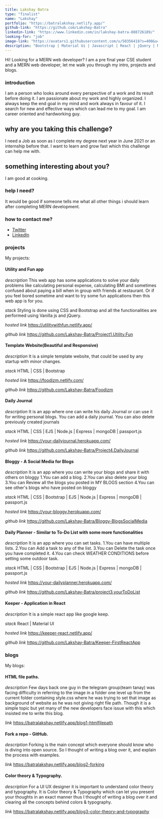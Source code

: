 ```yaml
---
title: Lakshay Batra
type: "finalist"
name: "Lakshay"
portfolio: "https://batralakshay.netlify.app/"
github-link: "https://github.com/Lakshay-Batra"
linkedin-link: "https://www.linkedin.com/in/lakshay-batra-888726189/"
looking-for: "job"
image-link: "https://avatars1.githubusercontent.com/u/50356418?s=400&u=c4a10cb7a7f70f0353c22773920a94d15ed0702e&v=4"
description: "Bootstrap | Material Ui | Javascript | React | jQuery | Node | Express | MongoDB | SQL | RESTful Api | Android App Development "
---
```


Hi! Looking for a MERN web developer? I am a pre final year CSE student and a MERN web developer, let me walk you through my intro, projects and blogs.

### introduction

I am a person who looks around every perspective of a work and its result before doing it. I am passionate about my work and highly organized. I always keep the end goal in my mind and work always in favour of it. I search for new and effective ways which can lead me to my goal. I am career oriented and hardworking guy.

## why are you taking this challenge?

I need a Job as soon as I complete my degree next year in June 2021 or an internship before that.
I want to learn and grow fast which this challenge can help me with.

## something interesting about you?

I am good at cooking.

### help I need?

It would be good if someone tells me what all other things i should learn after completing MERN development.

### how to contact me?

- [Twitter](https://twitter.com/Lakshay41026635)
- [LinkedIn](https://www.linkedin.com/in/lakshay-batra-888726189/)

### projects

My projects:

#### Utility and Fun app

_description_ This web app has some applications to solve your daily problems like calculating personal expense, calculating BMI and sometimes confused about paying a bill when in group with friends at restaurant. Or if you feel bored sometime and want to try some fun applications then this web app is for you.

_stack_ Styling is done using CSS and Bootstrap and all the functionalities are performed using Vanilla js and jQuery.

_hosted link_ https://utilitywithfun.netlify.app/

_github link_ https://github.com/Lakshay-Batra/Project1.Utility.Fun

#### Template Website(Beautiful and Responsive)

_description_ It is a simple template website, that could be used by any startup with minor changes.

_stack_ HTML | CSS | Bootstrap

_hosted link_ https://foodizm.netlify.com/

_github link_ https://github.com/Lakshay-Batra/Foodizm

#### Daily Journal

_description_ It is an app where one can write his daily Journal or can use it for writing personal blogs.
You can add a daily journal.
You can also delete previously created journals

_stack_ HTML | CSS | EJS | Node.js | Express | mongoDB | passport.js

_hosted link_ https://your-dailyjournal.herokuapp.com/

_github link_ https://github.com/Lakshay-Batra/Project4.DailyJournal

#### Bloggy - A Social Media for Blogs

_description_ It is an app where you can write your blogs and share it with others on bloggy
1.You can add a blog.
2.You can also delete your blog
3.You can Review all the blogs you posted in MY BLOGS section
4.You can see other's blogs who have posted on bloggy

_stack_ HTML | CSS | Bootstrap | EJS | Node.js | Express | mongoDB | passport.js

_hosted link_ https://your-bloggy.herokuapp.com/

_github link_ https://github.com/Lakshay-Batra/Bloggy-BlogsSocialMedia

#### Daily Planner - Similar to To-Do List with some more functionalities

_description_ It is an app where you can set tasks.
1.You can have multiple lists.
2.You can Add a task to any of the list.
3.You can Delete the task once you have completed it.
4.You can check WEATHER CONDITIONS before setting some outdoor task.

_stack_ HTML | CSS | Bootstrap | EJS | Node.js | Express | mongoDB | passport.js

_hosted link_ https://your-dailyplanner.herokuapp.com/

_github link_ https://github.com/Lakshay-Batra/project3.yourToDoList

#### Keeper - Application in React

_description_ It is a simple react app like google keep.

_stack_ React | Material UI

_hosted link_ https://keeper-react.netlify.app/

_github link_ https://github.com/Lakshay-Batra/Keeper-FirstReactApp

### blogs

My blogs:

#### HTML file paths.

_description_ Few days back one guy in the telegram group(team tanay) was facing difficulty in referring to the image in a folder one level up from the current folder containing style.css where he was trying to set that image as background of website as he was not giving right file path.
Though it is a simple topic but yet many of the new developers face issue with this which insisted me to write this blog.

_link_ https://batralakshay.netlify.app/blog1-htmlfilepath

#### Fork a repo - GitHub.

_description_ Forking is the main concept which everyone should know who is diving into open source.
So I thought of writing a blog over it, and explain the process with examples.

_link_ https://batralakshay.netlify.app/blog2-forking

#### Color theory & Typography.

_description_ For a UI UX designer it is important to understand color theory and typography.
It is Color theory & Typography which can let you present your thoughts in an exact manner thus I thought of writing a blog over it and clearing all the concepts behind colors & typography.

_link_ https://batralakshay.netlify.app/blog3-color-theory-and-typography
